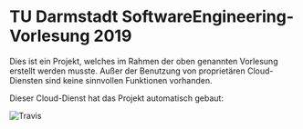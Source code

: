 # TU Darmstadt SoftwareEngineering-Vorlesung 2019

Dies ist ein Projekt, welches im Rahmen der oben genannten Vorlesung erstellt werden musste.
Außer der Benutzung von proprietären Cloud-Diensten sind keine sinnvollen Funktionen vorhanden.

Dieser Cloud-Dienst hat das Projekt automatisch gebaut:

![Travis](https://travis-ci.com/tud-se-github/flashcards.svg?branch=master "Travis")

